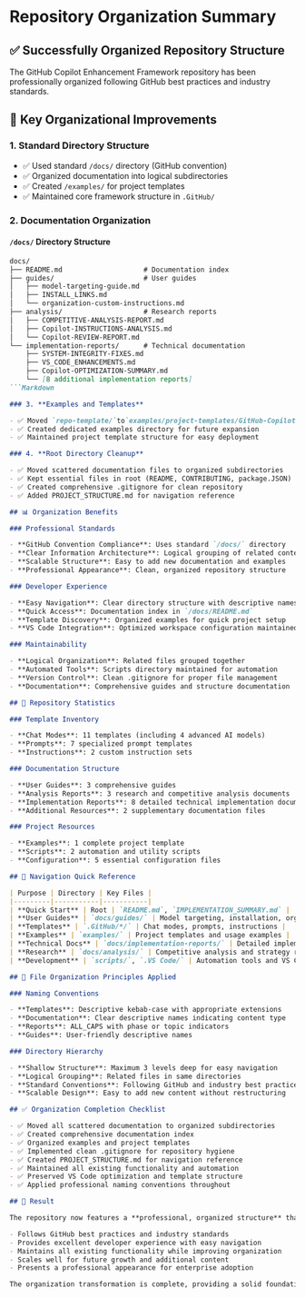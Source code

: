 # Repository Organization Summary

## ✅ Successfully Organized Repository Structure

The GitHub Copilot Enhancement Framework repository has been professionally organized following GitHub best practices and industry standards.

## 📁 Key Organizational Improvements

### 1. **Standard Directory Structure**

- ✅ Used standard `/docs/` directory (GitHub convention)
- ✅ Organized documentation into logical subdirectories
- ✅ Created `/examples/` for project templates
- ✅ Maintained core framework structure in `.GitHub/`

### 2. **Documentation Organization**

#### `/docs/` Directory Structure

```Markdown
docs/
├── README.md                    # Documentation index
├── guides/                      # User guides
│   ├── model-targeting-guide.md
│   ├── INSTALL_LINKS.md
│   └── organization-custom-instructions.md
├── analysis/                    # Research reports
│   ├── COMPETITIVE-ANALYSIS-REPORT.md
│   ├── Copilot-INSTRUCTIONS-ANALYSIS.md
│   └── Copilot-REVIEW-REPORT.md
└── implementation-reports/      # Technical documentation
    ├── SYSTEM-INTEGRITY-FIXES.md
    ├── VS_CODE_ENHANCEMENTS.md
    ├── Copilot-OPTIMIZATION-SUMMARY.md
    └── [8 additional implementation reports]
```Markdown

### 3. **Examples and Templates**

- ✅ Moved `repo-template/`to`examples/project-templates/GitHub-Copilot-setup/`
- ✅ Created dedicated examples directory for future expansion
- ✅ Maintained project template structure for easy deployment

### 4. **Root Directory Cleanup**

- ✅ Moved scattered documentation files to organized subdirectories
- ✅ Kept essential files in root (README, CONTRIBUTING, package.JSON)
- ✅ Created comprehensive .gitignore for clean repository
- ✅ Added PROJECT_STRUCTURE.md for navigation reference

## 📊 Organization Benefits

### Professional Standards

- **GitHub Convention Compliance**: Uses standard `/docs/` directory
- **Clear Information Architecture**: Logical grouping of related content
- **Scalable Structure**: Easy to add new documentation and examples
- **Professional Appearance**: Clean, organized repository structure

### Developer Experience

- **Easy Navigation**: Clear directory structure with descriptive names
- **Quick Access**: Documentation index in `/docs/README.md`
- **Template Discovery**: Organized examples for quick project setup
- **VS Code Integration**: Optimized workspace configuration maintained

### Maintainability

- **Logical Organization**: Related files grouped together
- **Automated Tools**: Scripts directory maintained for automation
- **Version Control**: Clean .gitignore for proper file management
- **Documentation**: Comprehensive guides and structure documentation

## 🎯 Repository Statistics

### Template Inventory

- **Chat Modes**: 11 templates (including 4 advanced AI models)
- **Prompts**: 7 specialized prompt templates
- **Instructions**: 2 custom instruction sets

### Documentation Structure

- **User Guides**: 3 comprehensive guides
- **Analysis Reports**: 3 research and competitive analysis documents
- **Implementation Reports**: 8 detailed technical implementation documents
- **Additional Resources**: 2 supplementary documentation files

### Project Resources

- **Examples**: 1 complete project template
- **Scripts**: 2 automation and utility scripts
- **Configuration**: 5 essential configuration files

## 🚀 Navigation Quick Reference

| Purpose | Directory | Key Files |
|---------|-----------|-----------|
| **Quick Start** | Root | `README.md`, `IMPLEMENTATION_SUMMARY.md` |
| **User Guides** | `docs/guides/` | Model targeting, installation, organization setup |
| **Templates** | `.GitHub/*/` | Chat modes, prompts, instructions |
| **Examples** | `examples/` | Project templates and usage examples |
| **Technical Docs** | `docs/implementation-reports/` | Detailed implementation documentation |
| **Research** | `docs/analysis/` | Competitive analysis and strategy reports |
| **Development** | `scripts/`, `.VS Code/` | Automation tools and VS Code settings |

## 📝 File Organization Principles Applied

### Naming Conventions

- **Templates**: Descriptive kebab-case with appropriate extensions
- **Documentation**: Clear descriptive names indicating content type
- **Reports**: ALL_CAPS with phase or topic indicators
- **Guides**: User-friendly descriptive names

### Directory Hierarchy

- **Shallow Structure**: Maximum 3 levels deep for easy navigation
- **Logical Grouping**: Related files in same directories
- **Standard Conventions**: Following GitHub and industry best practices
- **Scalable Design**: Easy to add new content without restructuring

## ✅ Organization Completion Checklist

- ✅ Moved all scattered documentation to organized subdirectories
- ✅ Created comprehensive documentation index
- ✅ Organized examples and project templates
- ✅ Implemented clean .gitignore for repository hygiene
- ✅ Created PROJECT_STRUCTURE.md for navigation reference
- ✅ Maintained all existing functionality and automation
- ✅ Preserved VS Code optimization and template structure
- ✅ Applied professional naming conventions throughout

## 🎉 Result

The repository now features a **professional, organized structure** that:

- Follows GitHub best practices and industry standards
- Provides excellent developer experience with easy navigation
- Maintains all existing functionality while improving organization
- Scales well for future growth and additional content
- Presents a professional appearance for enterprise adoption

The organization transformation is complete, providing a solid foundation for continued development and professional deployment of the GitHub Copilot Enhancement Framework.
